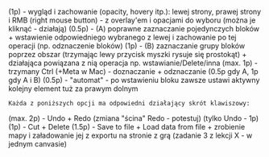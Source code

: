 (1p)		- wygląd i zachowanie (opacity, hovery itp.): lewej strony, prawej strony i RMB (right mouse button) - z overlay'em i opacjami do wyboru (można je kliknąć - działają)
(0.5p)		- (A) poprawne zaznaczanie pojedynczych bloków + wstawienie odpowiedniego wybranego z lewej i zachowanie po tej operacji (np. odznaczenie bloków)
(1p)		- (B) zaznaczanie grupy bloków poprzez obszar (trzymając lewy przycisk myszki rysuje się prostokąt) + działająca powiązana z nią operacja np. wstawianie/Delete/inna
(max. 1p)	- trzymany Ctrl (+Meta w Mac) - doznaczanie + odznaczanie (0.5p gdy A, 1p gdy A i B)
(0.5p)		- "automat" - po wstawieniu bloku zawsze ustawi aktywny kolejny element tuż za prawym dolnym

	Każda z poniższych opcji ma odpowiedni działający skrót klawiszowy:
  
(max. 2p)	- Undo + Redo (zmiana "ścina" Redo - potestuj)
				(tylko Undo - 1p)
(1p)		- Cut + Delete
(1.5p)		- Save to file + Load data from file + zrobienie mapy i załadowanie jej z exportu na stronie z grą (zadanie 3 z lekcji X - w jednym canvasie)
	